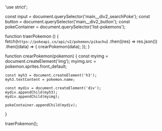 'use strict';

const input = document.querySelector('main__div2_searchPoke');
const button = document.querySelector('main__div2_button');
const pokeContainer = document.querySelector('list-pokemons');



function traerPokemon () {
    fetch(`https://pokeapi.co/api/v2/pokemon/pikachu`)
    .then((res) => res.json())
    .then((data) => {
        crearPokemon(data);
    });
}


function crearPokemon(pokemon) {
    const myimg = document.createElement('img');
    myimg.src = pokemon.sprites.front_default;

    const myh3 = document.createElement('h3');
    myh3.textContent = pokemon.name;

    const mydiv = document.createElement('div');
    mydiv.appendChild(myh3);
    mydiv.appendChild(myimg);

    pokeContainer.appendChild(mydiv);
}

traerPokemon();